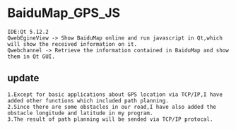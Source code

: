 # BaiduMap_GPS_JS
	IDE:Qt 5.12.2
	QwebEgineView -> Show BaiduMap online and run javascript in Qt,which will show the received information on it. 
	Qwebchannel -> Retrieve the information contained in BaiduMap and show them in Qt GUI. 
	
  ## update

	1.Except for basic applications about GPS location via TCP/IP,I have added other functions which included path planning.
	2.Since there are some obstacles in our road,I have also added the obstacle longitude and latitude in my program.
	3.The result of path planning will be sended via TCP/IP protocal.
	
	
	
	
	
	
